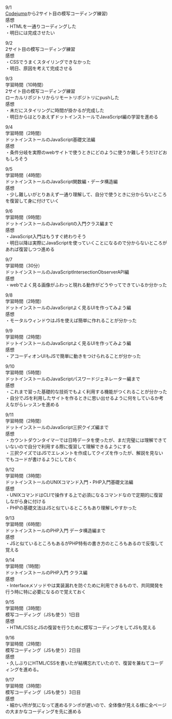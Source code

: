 9/1  
[Codejump](https://code-jump.com/portfolio1-menu/)から2サイト目の模写コーディング練習)  
感想  
・HTMLを一通りコーディングした  
・明日には完成させたい  

9/2  
2サイト目の模写コーディング練習  
感想  
・CSSでうまくスタイリングできなかった  
・明日、原因を考えて完成させる  

9/3  
学習時間（10時間）  
2サイト目の模写コーディング練習  
ローカルリポジトリからリモートリポジトリにpushした  
感想  
・未だにスタイリングに時間が掛かるが完成した  
・明日からはとりあえずドットインストールでJavaScript編の学習を進める  

9/4  
学習時間（2時間）  
ドットインストールのJavaScript基礎文法編  
感想  
・条件分岐を実際のwebサイトで使うときにどのように使うか難しそうだけどおもしろそう  

9/5  
学習時間（4時間）  
ドットインストールのJavaScript関数編・データ構造編  
感想  
・少し難しいがとりあえず一通り理解して、自分で使うときに分からないところを復習して身に付けていく  

9/6  
学習時間（9時間）  
ドットインストールのJavaScriptの入門クラス編まで  
感想  
・JavaScript入門はもうすぐ終わりそう  
・明日以降は実際にJavaScriptを使っていくことになるので分からないところがあれば復習しつつ進める  

9/7  
学習時間（30分）  
ドットインストールのJavaScriptIntersectionObserverAPI編  
感想  
・webでよく見る画像がふわっと現れる動作がどうやってできているか分かった  

9/8  
学習時間（2時間）  
ドットインストールのJavaScriptよく見るUIを作ってみよう編  
感想  
・モータルウィンドウはJSを使えば簡単に作れることが分かった  

9/9  
学習時間（2時間）  
ドットインストールのJavaScriptよく見るUIを作ってみよう編  
感想  
・アコーディオンUIもJSで簡単に動きをつけられることが分かった  

9/10  
学習時間（5時間）  
ドットインストールのJavaScriptパスワードジェネレーター編まで  
感想  
・これまで習った基礎的な技術でもよく利用する機能がつくれることが分かった  
・自分でJSを利用したサイトを作るときに思い出せるように何をしているか考えながらレッスンを進める  

9/11  
学習時間（2時間）  
ドットインストールのJavaScript三択クイズ編まで  
感想  
・カウントダウンタイマーでは日時データを使ったが、まだ完璧には理解できていないので自分で利用する際に復習して理解できるようにする  
・三択クイズではJSでエレメントを作成してクイズを作ったが、解説を見ないでもコードが書けるようにしておく  

9/12  
学習時間（3時間）  
ドットインストールのUNIXコマンド入門・PHP入門基礎文法編  
感想  
・UNIXコマンドはCLIで操作する上で必須になるコマンドなので定期的に復習しながら身に付ける  
・PHPの基礎文法はJSと似ているところもあり理解しやすかった  

9/13  
学習時間（6時間）  
ドットインストールのPHP入門 データ構造編まで  
感想  
・JSと似ているところもあるがPHP特有の書き方のところもあるので反復して覚える

9/14  
学習時間（1時間）  
ドットインストールのPHP入門 クラス編  
感想  
・Interfaceメソッドやは実装漏れを防ぐために利用できるもので、共同開発を行う時に特に必要になるので覚えておく  

9/15  
学習時間（3時間）  
模写コーディング（JSも使う）1日目  
感想  
・HTML/CSSとJSの復習を行うために模写コーディングをしてJSも覚える  

9/16  
学習時間（2時間）  
模写コーディング（JSも使う）2日目  
感想  
・久しぶりにHTML/CSSを書いたが結構忘れていたので、復習を兼ねてコーディングを進める。  

9/17  
学習時間（3時間）  
模写コーディング（JSも使う）3日目  
感想  
・細かい所が気になって進めるテンポが遅いので、全体像が見える様に全ページの大まかなコーディングを先に進める  
